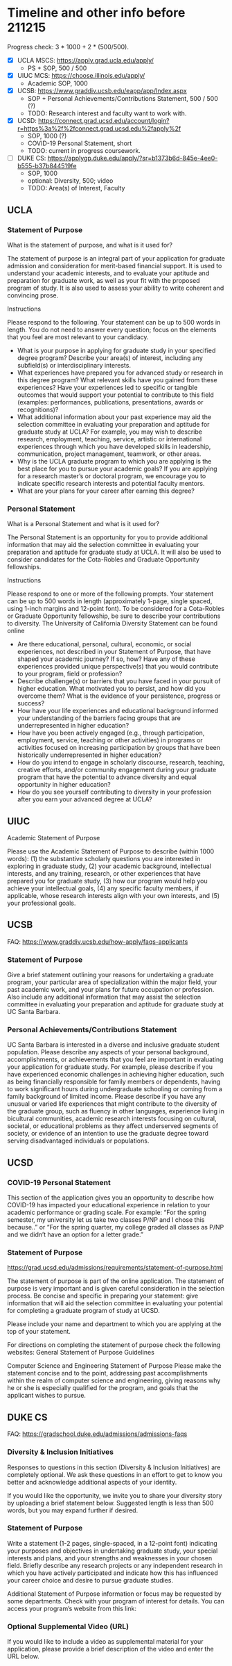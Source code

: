 Timeline and other info before 211215
====================================

Progress check: 3 * 1000 + 2 * (500/500).

- [x] UCLA MSCS: https://apply.grad.ucla.edu/apply/
  - PS + SOP, 500 / 500
- [x] UIUC MCS: https://choose.illinois.edu/apply/
  - Academic SOP, 1000
- [x] UCSB: https://www.graddiv.ucsb.edu/eapp/app/Index.aspx
  - SOP + Personal Achievements/Contributions Statement, 500 / 500 (?)
  - TODO: Research interest and faculty want to work with.
- [x] UCSD: https://connect.grad.ucsd.edu/account/login?r=https%3a%2f%2fconnect.grad.ucsd.edu%2fapply%2f
  - SOP, 1000 (?)
  - COVID-19 Personal Statement, short
  - TODO: current in progress coursework.
- [ ] DUKE CS: https://applygp.duke.edu/apply/?sr=b1373b6d-845e-4ee0-b555-b37b844519fe
  - SOP, 1000
  - optional: Diversity, 500; video
  - TODO: Area(s) of Interest, Faculty



## UCLA

### Statement of Purpose

What is the statement of purpose, and what is it used for?

The statement of purpose is an integral part of your application for graduate admission and consideration for merit-based financial support. It is used to understand your academic interests, and to evaluate your aptitude and preparation for graduate work, as well as your fit with the proposed program of study. It is also used to assess your ability to write coherent and convincing prose.

Instructions

Please respond to the following. Your statement can be up to 500 words in length. You do not need to answer every question; focus on the elements that you feel are most relevant to your candidacy.

- What is your purpose in applying for graduate study in your specified degree program? Describe your area(s) of interest, including any subfield(s) or interdisciplinary interests.
- What experiences have prepared you for advanced study or research in this degree program? What relevant skills have you gained from these experiences? Have your experiences led to specific or tangible outcomes that would support your potential to contribute to this field (examples: performances, publications, presentations, awards or recognitions)?
- What additional information about your past experience may aid the selection committee in evaluating your preparation and aptitude for graduate study at UCLA? For example, you may wish to describe research, employment, teaching, service, artistic or international experiences through which you have developed skills in leadership, communication, project management, teamwork, or other areas.
- Why is the UCLA graduate program to which you are applying is the best place for you to pursue your academic goals? If you are applying for a research master’s or doctoral program, we encourage you to indicate specific research interests and potential faculty mentors.
- What are your plans for your career after earning this degree?


### Personal Statement

What is a Personal Statement and what is it used for?

The Personal Statement is an opportunity for you to provide additional information that may aid the selection committee in evaluating your preparation and aptitude for graduate study at UCLA. It will also be used to consider candidates for the Cota-Robles and Graduate Opportunity fellowships.

Instructions

Please respond to one or more of the following prompts. Your statement can be up to 500 words in length (approximately 1-page, single spaced, using 1-inch margins and 12-point font). To be considered for a Cota-Robles or Graduate Opportunity fellowship, be sure to describe your contributions to diversity. The University of California Diversity Statement can be found online

- Are there educational, personal, cultural, economic, or social experiences, not described in your Statement of Purpose, that have shaped your academic journey? If so, how? Have any of these experiences provided unique perspective(s) that you would contribute to your program, field or profession?
- Describe challenge(s) or barriers that you have faced in your pursuit of higher education. What motivated you to persist, and how did you overcome them? What is the evidence of your persistence, progress or success?
- How have your life experiences and educational background informed your understanding of the barriers facing groups that are underrepresented in higher education?
- How have you been actively engaged (e.g., through participation, employment, service, teaching or other activities) in programs or activities focused on increasing participation by groups that have been historically underrepresented in higher education?
- How do you intend to engage in scholarly discourse, research, teaching, creative efforts, and/or community engagement during your graduate program that have the potential to advance diversity and equal opportunity in higher education?
- How do you see yourself contributing to diversity in your profession after you earn your advanced degree at UCLA?

## UIUC

Academic Statement of Purpose

Please use the Academic Statement of Purpose to describe (within 1000 words): (1) the substantive scholarly questions you are interested in exploring in graduate study, (2) your academic background, intellectual interests, and any training, research, or other experiences that have prepared you for graduate study, (3) how our program would help you achieve your intellectual goals, (4) any specific faculty members, if applicable, whose research interests align with your own interests, and (5) your professional goals.

## UCSB

FAQ: https://www.graddiv.ucsb.edu/how-apply/faqs-applicants

### Statement of Purpose

Give a brief statement outlining your reasons for undertaking a graduate program, your particular area of specialization within the major field, your past academic work, and your plans for future occupation or profession. Also include any additional information that may assist the selection committee in evaluating your preparation and aptitude for graduate study at UC Santa Barbara.

### Personal Achievements/Contributions Statement

UC Santa Barbara is interested in a diverse and inclusive graduate student population. Please describe any aspects of your personal background, accomplishments, or achievements that you feel are important in evaluating your application for graduate study. For example, please describe if you have experienced economic challenges in achieving higher education, such as being financially responsible for family members or dependents, having to work significant hours during undergraduate schooling or coming from a family background of limited income. Please describe if you have any unusual or varied life experiences that might contribute to the diversity of the graduate group, such as fluency in other languages, experience living in bicultural communities, academic research interests focusing on cultural, societal, or educational problems as they affect underserved segments of society, or evidence of an intention to use the graduate degree toward serving disadvantaged individuals or populations.

## UCSD

### COVID-19 Personal Statement

This section of the application gives you an opportunity to describe how COVID-19 has impacted your educational experience in relation to your academic performance or grading scale. For example: “For the spring semester, my university let us take two classes P/NP and I chose this because..” or “For the spring quarter, my college graded all classes as P/NP and we didn’t have an option for a letter grade.”

### Statement of Purpose

https://grad.ucsd.edu/admissions/requirements/statement-of-purpose.html

The statement of purpose is part of the online application. The statement of purpose is very important and is given careful consideration in the selection process. Be concise and specific in preparing your statement: give information that will aid the selection committee in evaluating your potential for completing a graduate program of study at UCSD.

Please include your name and department to which you are applying at the top of your statement.

For directions on completing the statement of purpose check the following websites: General Statement of Purpose Guidelines

Computer Science and Engineering Statement of Purpose
Please make the statement concise and to the point, addressing past accomplishments within the realm of computer science and engineering, giving reasons why he or she is especially qualified for the program, and goals that the applicant wishes to pursue.

## DUKE CS

FAQ: https://gradschool.duke.edu/admissions/admissions-faqs 

### Diversity & Inclusion Initiatives

Responses to questions in this section (Diversity & Inclusion Initiatives) are completely optional. We ask these questions in an effort to get to know you better and acknowledge additional aspects of your identity.

If you would like the opportunity, we invite you to share your diversity story by uploading a brief statement below. Suggested length is less than 500 words, but you may expand further if desired.


### Statement of Purpose

Write a statement (1-2 pages, single-spaced, in a 12-point font) indicating your purposes and objectives in undertaking graduate study, your special interests and plans, and your strengths and weaknesses in your chosen field. Briefly describe any research projects or any independent research in which you have actively participated and indicate how this has influenced your career choice and desire to pursue graduate studies.

Additional Statement of Purpose information or focus may be requested by some departments. Check with your program of interest for details. You can access your program’s website from this link:

### Optional Supplemental Video (URL)

If you would like to include a video as supplemental material for your application, please provide a brief description of the video and enter the URL below.